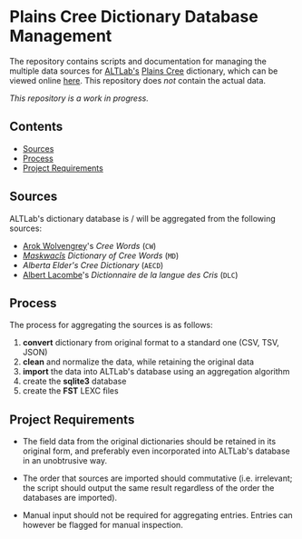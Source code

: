# Plains Cree Dictionary Database Management

The repository contains scripts and documentation for managing the multiple data sources for [ALTLab's][ALTLab] [Plains Cree][Cree] dictionary, which can be viewed online [here][Itwewina]. This repository does _not_ contain the actual data.

_This repository is a work in progress._

## Contents
<!-- TOC -->

- [Sources](#sources)
- [Process](#process)
- [Project Requirements](#project-requirements)

<!-- /TOC -->

## Sources

ALTLab's dictionary database is / will be aggregated from the following sources:

* [Arok Wolvengrey][Arok]'s _Cree Words_ (`CW`)
* _[Maskwacîs][Maskwacis] Dictionary of Cree Words_ (`MD`)
* _Alberta Elder's Cree Dictionary_ (`AECD`)
* [Albert Lacombe][Lacombe]'s _Dictionnaire de la langue des Cris_ (`DLC`)

## Process

The process for aggregating the sources is as follows:

1. **convert** dictionary from original format to a standard one (CSV, TSV, JSON)
2. **clean** and normalize the data, while retaining the original data
3. **import** the data into ALTLab's database using an aggregation algorithm
4. create the **sqlite3** database
5. create the **FST** LEXC files

## Project Requirements

* The field data from the original dictionaries should be retained in its original form, and preferably even incorporated into ALTLab's database in an unobtrusive way.

* The order that sources are imported should commutative (i.e. irrelevant; the script should output the same result regardless of the order the databases are imported).

* Manual input should not be required for aggregating entries. Entries can however be flagged for manual inspection.

<!-- Links -->
[ALTLab]:    https://github.com/UAlbertaALTLab
[Arok]:      https://www.fnuniv.ca/academic/faculty/dr-arok-wolvengrey/
[Cree]:      https://en.wikipedia.org/wiki/Plains_Cree
[Itwewina]:  https://sapir.artsrn.ualberta.ca/cree-dictionary/
[Lacombe]:   https://en.wikipedia.org/wiki/Albert_Lacombe
[Maskwacis]: https://en.wikipedia.org/wiki/Maskwacis
